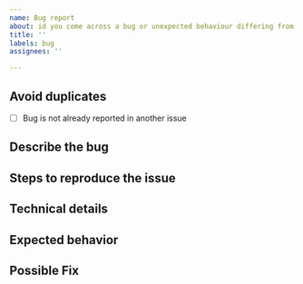 ```yaml
---
name: Bug report
about: id you come across a bug or unexpected behaviour differing from the docs?
title: ''
labels: bug
assignees: ''

---
```


<!--
Thanks for reporting a bug 🙌 ❤️

The following comments are only meant to encourage you to provide helpful information when creating the issue. Please be as detailed as possible but keep it as short as possible. Please keep the issue as clear as possible, feel free to remove unused headings.

Before opening a new issue, please make sure that we do not have any duplicates already open. You can ensure this by searching the issue list for this repository. If there is a duplicate, please close your issue and add a comment to the existing issue instead.

Also, be sure to check our documentation first: https://github.com/C0D3D3V/Moodle-Downloader-2
-->

## Avoid duplicates
* [ ] Bug is not already reported in another issue

## Describe the bug

<!-- Describe your issue, but please be descriptive! Thanks again 🙌 ❤️ -->
 

## Steps to reproduce the issue

<!-- Include screenshots-->

<!-- Include the terminal protocol--> 

<!-- 
To create a verbose log file run: `moodle-dl --verbose --log-to-file`
Attach the verbose `MoodleDL.log` log file to the issue 
-->

<!-- Include code or other info to help explain your problem -->


## Technical details
<!--
 - OS: [e.g. Windows]
 - Version [e.g. 22]
-->

## Expected behavior

<!-- A clear and concise description of what you expected to happen. -->


## Possible Fix

<!--- Not obligatory, but suggest a fix or reason for the bug -->
